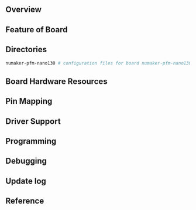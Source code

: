 ## Overview

## Feature of Board

## Directories
```sh
numaker-pfm-nano130 # configuration files for board numaker-pfm-nano130
```

## Board Hardware Resources

## Pin Mapping

## Driver Support

## Programming

## Debugging

## Update log

## Reference
